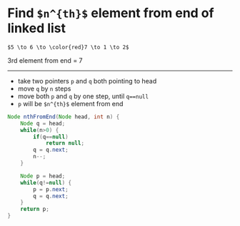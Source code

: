 # Find `$n^{th}$` element from end of linked list

`$5 \to 6 \to \color{red}7 \to 1 \to 2$`

3rd element from end = 7

---

* take two pointers `p` and `q` both pointing to head
* move `q` by `n` steps
* move both `p` and `q` by one step, until `q==null`
* `p` will be `$n^{th}$` element from end

```java
Node nthFromEnd(Node head, int n) {
    Node q = head;
    while(n>0) {
        if(q==null)
            return null;
        q = q.next;
        n--;
    }

    Node p = head;
    while(q!=null) {
        p = p.next;
        q = q.next;
    }
    return p;
}
```
